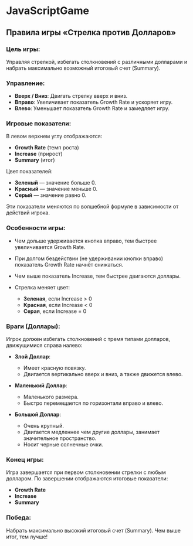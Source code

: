 # JavaScriptGame
## Правила игры «Стрелка против Долларов»

### Цель игры:

Управляя стрелкой, избегать столкновений с различными долларами и набрать максимально возможный итоговый счет (Summary).

### Управление:

* **Вверх / Вниз**: Двигать стрелку вверх и вниз.
* **Вправо**: Увеличивает показатель Growth Rate и ускоряет игру.
* **Влево**: Уменьшает показатель Growth Rate и замедляет игру.

### Игровые показатели:

В левом верхнем углу отображаются:

* **Growth Rate** (темп роста)
* **Increase** (прирост)
* **Summary** (итог)

Цвет показателей:

* **Зеленый** — значение больше 0.
* **Красный** — значение меньше 0.
* **Серый** — значение равно 0.

Эти показатели меняются по волшебной формуле в зависимости от действий игрока.

### Особенности игры:

* Чем дольше удерживается кнопка вправо, тем быстрее увеличивается Growth Rate.
* При долгом бездействии (не удерживании кнопки вправо) показатель Growth Rate начнёт снижаться.
* Чем выше показатель Increase, тем быстрее двигаются доллары.
* Стрелка меняет цвет:

    * **Зеленая**, если Increase > 0
    * **Красная**, если Increase < 0
    * **Серая**, если Increase = 0

### Враги (Доллары):

Игрок должен избегать столкновений с тремя типами долларов, движущимися справа налево:

* **Злой Доллар**:

    * Имеет красную повязку.
    * Двигается вертикально вверх и вниз, а также движется влево.

* **Маленький Доллар**:

    * Маленького размера.
    * Быстро перемещается по горизонтали вправо и влево.

* **Большой Доллар**:

    * Очень крупный.
    * Двигается медленнее чем другие доллары, занимает значительное пространство.
    * Носит черные солнечные очки.

### Конец игры:

Игра завершается при первом столкновении стрелки с любым долларом. По завершении отображаются итоговые показатели:

* **Growth Rate**
* **Increase**
* **Summary**

### Победа:

Набрать максимально высокий итоговый счет (Summary). Чем выше итог, тем лучше!
